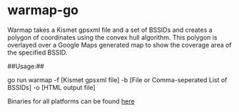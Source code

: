 # warmap-go

Warmap takes a Kismet gpsxml file and a set of BSSIDs and creates a polygon of coordinates using the convex hull algorithm. This polygon is overlayed over a Google Maps generated map to show the coverage area of the specified BSSID.

##Usage:##

go run warmap -f [Kismet gpsxml file] -b [File or Comma-seperated List of BSSIDs] -o [HTML output file]

Binaries for all platforms can be found <a href="https://github.com/rmikehodges/warmap-go/releases">here</a>
